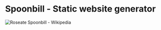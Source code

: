 # Spoonbill - Static website generator

![Roseate Spoonbill - Wikipedia](https://upload.wikimedia.org/wikipedia/commons/a/a5/Roseate_spoonbill_%28Ajaia_ajaja%29.JPG)

